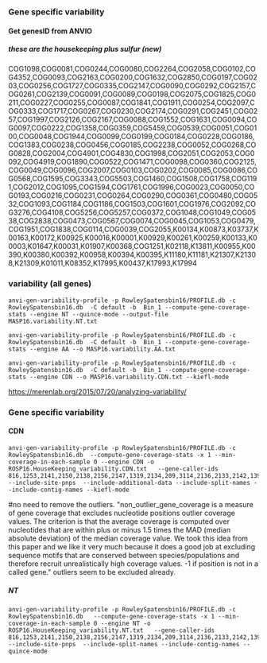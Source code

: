 ###  Gene specific variability

#### Get genesID from ANVIO

##### these are the housekeeping plus sulfur (new)
COG1098,COG0081,COG0244,COG0080,COG2264,COG2058,COG0102,COG4352,COG0093,COG2163,COG0200,COG1632,COG2850,COG0197,COG0203,COG0256,COG1727,COG0335,COG2147,COG0090,COG0292,COG2157,COG0261,COG2139,COG0091,COG0089,COG0198,COG2075,COG1825,COG0211,COG0227,COG0255,COG0087,COG1841,COG1911,COG0254,COG2097,COG0333,COG1717,COG0267,COG0230,COG2174,COG0291,COG2451,COG0257,COG1997,COG2126,COG2167,COG0088,COG1552,COG1631,COG0094,COG0097,COG0222,COG1358,COG0359,COG5459,COG0539,COG0051,COG0100,COG0048,COG1944,COG0099,COG0199,COG0184,COG0228,COG0186,COG1383,COG0238,COG0456,COG0185,COG2238,COG0052,COG0268,COG0828,COG2004,COG4901,COG4830,COG1998,COG2051,COG2053,COG0092,COG4919,COG1890,COG0522,COG1471,COG0098,COG0360,COG2125,COG0049,COG0096,COG2007,COG0103,COG0202,COG0085,COG0086,COG0568,COG1595,COG3343,COG5503,COG1460,COG1508,COG1758,COG1191,COG2012,COG1095,COG1594,COG1761,COG1996,COG0023,COG0050,COG0193,COG0216,COG0231,COG0264,COG0290,COG0361,COG0480,COG0532,COG1093,COG1184,COG1186,COG1503,COG1601,COG1976,COG2092,COG3276,COG4108,COG5256,COG5257,COG0372,COG1048,COG1049,COG0538,COG2838,COG0473,COG0567,COG0074,COG0045,COG1053,COG0479,COG1951,COG1838,COG0114,COG0039,COG2055,K00134,K00873,K03737,K00163,K00172,K00925,K00016,K00001,K00929,K00261,K00259,K00133,K00003,K01647,K00031,K01907,K00368,COG1251,K02118,K13811,K00955,K00390,K00380,K00392,K00958,K00394,K00395,K11180,K11181,K21307,K21308,K21309,K01011,K08352,K17995,K00437,K17993,K17994

### variability (all genes)

```
anvi-gen-variability-profile -p RowleySpatensbin16/PROFILE.db -c RowleySpatensbin16.db  -C default -b  Bin_1 --compute-gene-coverage-stats --engine NT --quince-mode --output-file MASP16.variability.NT.txt

anvi-gen-variability-profile -p RowleySpatensbin16/PROFILE.db -c RowleySpatensbin16.db  -C default -b  Bin_1 --compute-gene-coverage-stats --engine AA --o MASP16.variability.AA.txt

anvi-gen-variability-profile -p RowleySpatensbin16/PROFILE.db -c RowleySpatensbin16.db  -C default -b  Bin_1 --compute-gene-coverage-stats --engine CDN --o MASP16.variability.CDN.txt --kiefl-mode
```

https://merenlab.org/2015/07/20/analyzing-variability/
### Gene specific variability
#### CDN
```
anvi-gen-variability-profile -p RowleySpatensbin16/PROFILE.db -c RowleySpatensbin16.db  --compute-gene-coverage-stats -x 1 --min-coverage-in-each-sample 0 --engine CDN -o ROSP16.HouseKeeping_variability.CDN.txt   --gene-caller-ids 816,1253,2141,2150,2138,2156,2147,1319,2134,209,3114,2136,2133,2142,1392,3115,726,2139,2131,2149,2935,1717,1766,208,2473,2132,2143,2146,1666,2535,2130,2154,2153,2144,272,1323,2140,1668,172,383,409,555,706,1555,1788,1943,2330,2852,2907,2135,959,1008,2453,665,2137,848,2148,1669,2145,1252,2155,734,1967,2019,206,430,2079,334,2129,3061,1391,693,2445,958,201,1133,267,579,2128,674,945,1343,2030,856,138,3146,3148,3149,760,1311,1310,298,792,3150,2957,2318,2470,473,2033,3004,2331,2856,142,1258,1515,820,1161,1233,1990,1552,1723,757,761,768,767,766,2851,1221,1222 --include-site-pnps  --include-additional-data --include-split-names --include-contig-names --kiefl-mode
```
#no need to remove the outliers.
"non_outlier_gene_coverage is a measure of gene coverage that excludes nucleotide positions outlier coverage values. The criterion is that the average coverage is computed over nucleotides that are within plus or minus 1.5 times the MAD (median absolute deviation) of the median coverage value. We took this idea from this paper and we like it very much because it does a good job at excluding sequence motifs that are conserved between species/populations and therefore recruit unrealistically high coverage values. -1 if position is not in a called gene."
outliers seem to be excluded already.


##### NT
```
anvi-gen-variability-profile -p RowleySpatensbin16/PROFILE.db -c RowleySpatensbin16.db   --compute-gene-coverage-stats -x 1 --min-coverage-in-each-sample 0 --engine NT -o ROSP16.HouseKeeping_variability.NT.txt   --gene-caller-ids 816,1253,2141,2150,2138,2156,2147,1319,2134,209,3114,2136,2133,2142,1392,3115,726,2139,2131,2149,2935,1717,1766,208,2473,2132,2143,2146,1666,2535,2130,2154,2153,2144,272,1323,2140,1668,172,383,409,555,706,1555,1788,1943,2330,2852,2907,2135,959,1008,2453,665,2137,848,2148,1669,2145,1252,2155,734,1967,2019,206,430,2079,334,2129,3061,1391,693,2445,958,201,1133,267,579,2128,674,945,1343,2030,856,138,3146,3148,3149,760,1311,1310,298,792,3150,2957,2318,2470,473,2033,3004,2331,2856,142,1258,1515,820,1161,1233,1990,1552,1723,757,761,768,767,766,2851,1221,1222  --include-site-pnps  --include-split-names --include-contig-names --quince-mode
```

